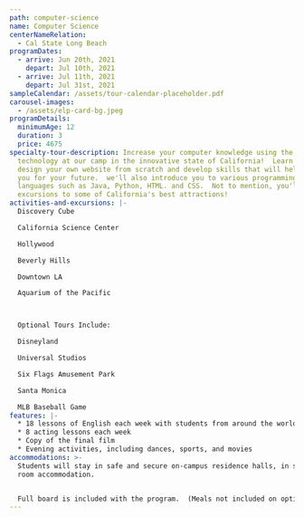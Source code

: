 ```yaml
---
path: computer-science
name: Computer Science
centerNameRelation:
  - Cal State Long Beach
programDates:
  - arrive: Jun 20th, 2021
    depart: Jul 10th, 2021
  - arrive: Jul 11th, 2021
    depart: Jul 31st, 2021
sampleCalendar: /assets/tour-calendar-placeholder.pdf
carousel-images:
  - /assets/elp-card-bg.jpeg
programDetails:
  minimumAge: 12
  duration: 3
  price: 4675
specialty-tour-description: Increase your computer knowledge using the latest
  technology at our camp in the innovative state of California!  Learn how to
  design your own website from scratch and develop skills that will help prepare
  you for your future.  we'll also introduce you to various programming
  languages such as Java, Python, HTML. and CSS.  Not to mention, you'll enjoy
  excursions to some of California's best attractions!
activities-and-excursions: |-
  Discovery Cube

  California Science Center

  Hollywood

  Beverly Hills

  Downtown LA

  Aquarium of the Pacific



  Optional Tours Include:

  Disneyland

  Universal Studios

  Six Flags Amusement Park

  Santa Monica

  MLB Baseball Game
features: |-
  * 18 lessons of English each week with students from around the world
  * 8 acting lessons each week
  * Copy of the final film
  * Evening activities, including dances, sports, and movies
accommodations: >-
  Students will stay in safe and secure on-campus residence halls, in shared
  room accommodation.


  Full board is included with the program.  (Meals not included on optional activities.)
---
```

